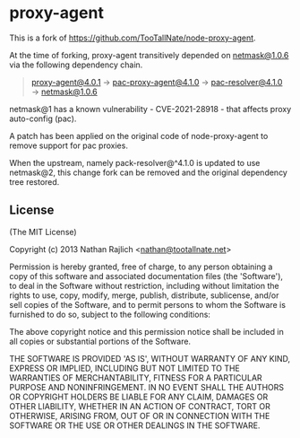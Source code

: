proxy-agent
===========

This is a fork of https://github.com/TooTallNate/node-proxy-agent.

At the time of forking, proxy-agent transitively depended on netmask@1.0.6
via the following dependency chain.

> proxy-agent@4.0.1 → pac-proxy-agent@4.1.0 → pac-resolver@4.1.0 → netmask@1.0.6

netmask@1 has a known vulnerability - CVE-2021-28918 - that affects
proxy auto-config (pac).

A patch has been applied on the original code of node-proxy-agent to remove
support for pac proxies.

When the upstream, namely pack-resolver@^4.1.0 is updated to use netmask@2,
this change fork can be removed and the original dependency tree restored.

License
-------

(The MIT License)

Copyright (c) 2013 Nathan Rajlich &lt;nathan@tootallnate.net&gt;

Permission is hereby granted, free of charge, to any person obtaining
a copy of this software and associated documentation files (the
'Software'), to deal in the Software without restriction, including
without limitation the rights to use, copy, modify, merge, publish,
distribute, sublicense, and/or sell copies of the Software, and to
permit persons to whom the Software is furnished to do so, subject to
the following conditions:

The above copyright notice and this permission notice shall be
included in all copies or substantial portions of the Software.

THE SOFTWARE IS PROVIDED 'AS IS', WITHOUT WARRANTY OF ANY KIND,
EXPRESS OR IMPLIED, INCLUDING BUT NOT LIMITED TO THE WARRANTIES OF
MERCHANTABILITY, FITNESS FOR A PARTICULAR PURPOSE AND NONINFRINGEMENT.
IN NO EVENT SHALL THE AUTHORS OR COPYRIGHT HOLDERS BE LIABLE FOR ANY
CLAIM, DAMAGES OR OTHER LIABILITY, WHETHER IN AN ACTION OF CONTRACT,
TORT OR OTHERWISE, ARISING FROM, OUT OF OR IN CONNECTION WITH THE
SOFTWARE OR THE USE OR OTHER DEALINGS IN THE SOFTWARE.


[http-proxy-agent]: https://github.com/TooTallNate/node-http-proxy-agent
[https-proxy-agent]: https://github.com/TooTallNate/node-https-proxy-agent
[socks-proxy-agent]: https://github.com/TooTallNate/node-socks-proxy-agent
[pac-proxy-agent]: https://github.com/TooTallNate/node-pac-proxy-agent
